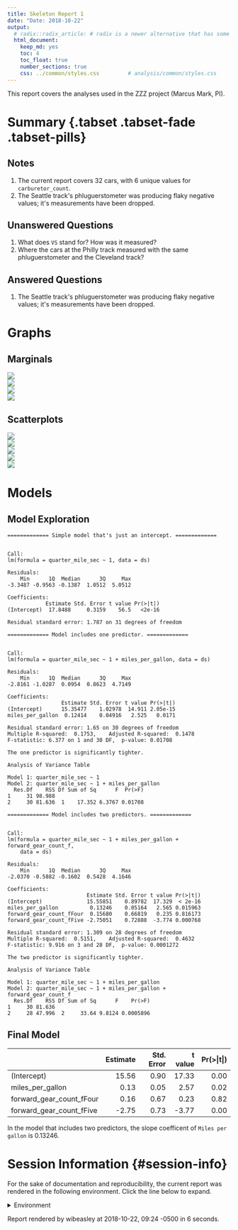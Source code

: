 ```yaml
---
title: Skeleton Report 1
date: "Date: 2018-10-22"
output:
  # radix::radix_article: # radix is a newer alternative that has some advantages over `html_document`.
  html_document:
    keep_md: yes
    toc: 4
    toc_float: true
    number_sections: true
    css: ../common/styles.css         # analysis/common/styles.css
---
```


This report covers the analyses used in the ZZZ project (Marcus Mark, PI).

<!--  Set the working directory to the repository's base directory; this assumes the report is nested inside of two directories.-->


<!-- Set the report-wide options, and point to the external code file. -->


<!-- Load 'sourced' R files.  Suppress the output when loading sources. -->


<!-- Load packages, or at least verify they're available on the local machine.  Suppress the output when loading packages. -->


<!-- Load any global functions and variables declared in the R file.  Suppress the output. -->


<!-- Declare any global functions specific to a Rmd output.  Suppress the output. -->


<!-- Load the datasets.   -->


<!-- Tweak the datasets.   -->


Summary {.tabset .tabset-fade .tabset-pills}
===========================================================================

Notes
---------------------------------------------------------------------------

1. The current report covers 32 cars, with 6 unique values for `carburetor_count`.
1. The Seattle track's phluguerstometer was producing flaky negative values; it's measurements have been dropped.


Unanswered Questions
---------------------------------------------------------------------------

1. What does `VS` stand for?  How was it measured?
1. Where the cars at the Philly track measured with the same phluguerstometer and the Cleveland track?


Answered Questions
---------------------------------------------------------------------------

1. The Seattle track's phluguerstometer was producing flaky negative values; it's measurements have been dropped.


Graphs
===========================================================================


Marginals
---------------------------------------------------------------------------

<img src="figure-png/marginals-1.png" style="display: block; margin: auto;" /><img src="figure-png/marginals-2.png" style="display: block; margin: auto;" /><img src="figure-png/marginals-3.png" style="display: block; margin: auto;" /><img src="figure-png/marginals-4.png" style="display: block; margin: auto;" />


Scatterplots
---------------------------------------------------------------------------

<img src="figure-png/scatterplots-1.png" style="display: block; margin: auto;" /><img src="figure-png/scatterplots-2.png" style="display: block; margin: auto;" /><img src="figure-png/scatterplots-3.png" style="display: block; margin: auto;" /><img src="figure-png/scatterplots-4.png" style="display: block; margin: auto;" /><img src="figure-png/scatterplots-5.png" style="display: block; margin: auto;" />


Models
===========================================================================

Model Exploration
---------------------------------------------------------------------------

```
============= Simple model that's just an intercept. =============
```

```

Call:
lm(formula = quarter_mile_sec ~ 1, data = ds)

Residuals:
    Min      1Q  Median      3Q     Max 
-3.3487 -0.9563 -0.1387  1.0512  5.0512 

Coefficients:
            Estimate Std. Error t value Pr(>|t|)
(Intercept)  17.8488     0.3159    56.5   <2e-16

Residual standard error: 1.787 on 31 degrees of freedom
```

```
============= Model includes one predictor. =============
```

```

Call:
lm(formula = quarter_mile_sec ~ 1 + miles_per_gallon, data = ds)

Residuals:
    Min      1Q  Median      3Q     Max 
-2.8161 -1.0287  0.0954  0.8623  4.7149 

Coefficients:
                 Estimate Std. Error t value Pr(>|t|)
(Intercept)      15.35477    1.02978  14.911 2.05e-15
miles_per_gallon  0.12414    0.04916   2.525   0.0171

Residual standard error: 1.65 on 30 degrees of freedom
Multiple R-squared:  0.1753,	Adjusted R-squared:  0.1478 
F-statistic: 6.377 on 1 and 30 DF,  p-value: 0.01708
```

```
The one predictor is significantly tighter.
```

```
Analysis of Variance Table

Model 1: quarter_mile_sec ~ 1
Model 2: quarter_mile_sec ~ 1 + miles_per_gallon
  Res.Df    RSS Df Sum of Sq      F  Pr(>F)
1     31 98.988                            
2     30 81.636  1    17.352 6.3767 0.01708
```

```
============= Model includes two predictors. =============
```

```

Call:
lm(formula = quarter_mile_sec ~ 1 + miles_per_gallon + forward_gear_count_f, 
    data = ds)

Residuals:
    Min      1Q  Median      3Q     Max 
-2.0370 -0.5882 -0.1602  0.5428  4.1646 

Coefficients:
                         Estimate Std. Error t value Pr(>|t|)
(Intercept)              15.55851    0.89782  17.329  < 2e-16
miles_per_gallon          0.13246    0.05164   2.565 0.015963
forward_gear_count_fFour  0.15680    0.66819   0.235 0.816173
forward_gear_count_fFive -2.75051    0.72888  -3.774 0.000768

Residual standard error: 1.309 on 28 degrees of freedom
Multiple R-squared:  0.5151,	Adjusted R-squared:  0.4632 
F-statistic: 9.916 on 3 and 28 DF,  p-value: 0.0001272
```

```
The two predictor is significantly tighter.
```

```
Analysis of Variance Table

Model 1: quarter_mile_sec ~ 1 + miles_per_gallon
Model 2: quarter_mile_sec ~ 1 + miles_per_gallon + forward_gear_count_f
  Res.Df    RSS Df Sum of Sq      F    Pr(>F)
1     30 81.636                              
2     28 47.996  2     33.64 9.8124 0.0005896
```


Final Model
---------------------------------------------------------------------------


|                         | Estimate| Std. Error| t value| Pr(>&#124;t&#124;)|
|:------------------------|--------:|----------:|-------:|------------------:|
|(Intercept)              |    15.56|       0.90|   17.33|               0.00|
|miles_per_gallon         |     0.13|       0.05|    2.57|               0.02|
|forward_gear_count_fFour |     0.16|       0.67|    0.23|               0.82|
|forward_gear_count_fFive |    -2.75|       0.73|   -3.77|               0.00|

In the model that includes two predictors, the slope coefficent of `Miles per gallon` is 0.13246.


Session Information {#session-info}
===========================================================================

For the sake of documentation and reproducibility, the current report was rendered in the following environment.  Click the line below to expand.

<details>
  <summary>Environment <span class="glyphicon glyphicon-plus-sign"></span></summary>

```
─ Session info ──────────────────────────────────────────────────────────
 setting  value                       
 version  R version 3.5.1 (2018-07-02)
 os       Ubuntu 18.04.1 LTS          
 system   x86_64, linux-gnu           
 ui       RStudio                     
 language (EN)                        
 collate  en_US.UTF-8                 
 ctype    en_US.UTF-8                 
 tz       America/Chicago             
 date     2018-10-22                  

─ Packages ──────────────────────────────────────────────────────────────
 package         * version     date       lib
 assertthat        0.2.0       2017-04-11 [1]
 backports         1.1.2       2017-12-13 [1]
 base64enc         0.1-3       2015-07-28 [1]
 bindr             0.1.1       2018-03-13 [1]
 bindrcpp        * 0.2.2       2018-03-29 [1]
 bit               1.1-14      2018-05-29 [1]
 bit64             0.9-7       2017-05-08 [1]
 blob              1.1.1       2018-03-25 [1]
 callr             3.0.0       2018-08-24 [1]
 checkmate         1.8.9-9000  2018-08-18 [1]
 cli               1.0.1       2018-09-25 [1]
 colorspace        1.3-2       2016-12-14 [1]
 config            0.3         2018-03-27 [1]
 crayon            1.3.4       2017-09-16 [1]
 DBI             * 1.0.0       2018-05-02 [1]
 desc              1.2.0       2018-05-01 [1]
 devtools          2.0.0       2018-10-19 [1]
 digest            0.6.18      2018-10-10 [1]
 dplyr             0.7.7       2018-10-16 [1]
 evaluate          0.12        2018-10-09 [1]
 fansi             0.4.0       2018-10-05 [1]
 fs                1.2.6       2018-08-23 [1]
 ggplot2         * 3.0.0       2018-07-03 [1]
 glue              1.3.0       2018-07-17 [1]
 gtable            0.2.0       2016-02-26 [1]
 highr             0.7         2018-06-09 [1]
 hms               0.4.2.9001  2018-08-18 [1]
 htmltools         0.3.6       2017-04-28 [1]
 knitr           * 1.20        2018-02-20 [1]
 labeling          0.3         2014-08-23 [1]
 lattice           0.20-35     2017-03-25 [4]
 lazyeval          0.2.1       2017-10-29 [1]
 magrittr        * 1.5         2014-11-22 [1]
 markdown          0.8         2017-04-20 [1]
 memoise           1.1.0       2017-04-21 [1]
 munsell           0.5.0       2018-06-12 [1]
 OuhscMunge        0.1.9.9009  2018-08-18 [1]
 packrat           0.4.9-3     2018-06-01 [1]
 pillar            1.3.0       2018-07-14 [1]
 pkgbuild          1.0.2       2018-10-16 [1]
 pkgconfig         2.0.2       2018-08-16 [1]
 pkgload           1.0.1       2018-10-11 [1]
 plyr              1.8.4       2016-06-08 [1]
 prettyunits       1.0.2       2015-07-13 [1]
 processx          3.2.0       2018-08-16 [1]
 ps                1.2.0       2018-10-16 [1]
 purrr             0.2.5       2018-05-29 [1]
 R6                2.3.0       2018-10-04 [1]
 Rcpp              0.12.19     2018-10-01 [1]
 readr             1.2.0       2018-09-16 [1]
 remotes           2.0.0       2018-10-11 [1]
 rlang             0.2.2       2018-08-16 [1]
 rmarkdown         1.10        2018-06-11 [1]
 rprojroot         1.3-2       2018-01-03 [1]
 rsconnect         0.8.8       2018-03-09 [1]
 RSQLite           2.1.1       2018-05-06 [1]
 scales            1.0.0       2018-08-09 [1]
 sessioninfo       1.1.0       2018-09-25 [1]
 stringi           1.2.4       2018-07-20 [1]
 stringr           1.3.1       2018-05-10 [1]
 TabularManifest   0.1-16.9003 2018-08-18 [1]
 testit            0.8         2018-06-14 [1]
 testthat          2.0.1       2018-10-13 [1]
 tibble            1.4.2       2018-01-22 [1]
 tidyr             0.8.1       2018-05-18 [1]
 tidyselect        0.2.5       2018-10-11 [1]
 usethis           1.4.0       2018-08-14 [1]
 utf8              1.1.4       2018-05-24 [1]
 viridisLite       0.3.0       2018-02-01 [1]
 withr             2.1.2       2018-03-15 [1]
 yaml              2.2.0       2018-07-25 [1]
 zoo               1.8-4       2018-09-19 [1]
 source                                  
 CRAN (R 3.5.1)                          
 CRAN (R 3.5.1)                          
 CRAN (R 3.5.1)                          
 CRAN (R 3.5.1)                          
 CRAN (R 3.5.1)                          
 CRAN (R 3.5.1)                          
 CRAN (R 3.5.1)                          
 CRAN (R 3.5.1)                          
 CRAN (R 3.5.1)                          
 Github (mllg/checkmate@bd7d200)         
 CRAN (R 3.5.1)                          
 CRAN (R 3.5.1)                          
 CRAN (R 3.5.1)                          
 CRAN (R 3.5.1)                          
 CRAN (R 3.5.1)                          
 CRAN (R 3.5.1)                          
 CRAN (R 3.5.1)                          
 CRAN (R 3.5.1)                          
 CRAN (R 3.5.1)                          
 CRAN (R 3.5.1)                          
 CRAN (R 3.5.1)                          
 CRAN (R 3.5.1)                          
 CRAN (R 3.5.1)                          
 CRAN (R 3.5.1)                          
 CRAN (R 3.5.1)                          
 CRAN (R 3.5.1)                          
 Github (tidyverse/hms@979286f)          
 CRAN (R 3.5.1)                          
 CRAN (R 3.5.1)                          
 CRAN (R 3.5.1)                          
 CRAN (R 3.5.0)                          
 CRAN (R 3.5.1)                          
 CRAN (R 3.5.1)                          
 CRAN (R 3.5.1)                          
 CRAN (R 3.5.1)                          
 CRAN (R 3.5.1)                          
 Github (OuhscBbmc/OuhscMunge@addee2e)   
 CRAN (R 3.5.1)                          
 CRAN (R 3.5.1)                          
 CRAN (R 3.5.1)                          
 CRAN (R 3.5.1)                          
 CRAN (R 3.5.1)                          
 CRAN (R 3.5.1)                          
 CRAN (R 3.5.1)                          
 CRAN (R 3.5.1)                          
 CRAN (R 3.5.1)                          
 CRAN (R 3.5.1)                          
 CRAN (R 3.5.1)                          
 CRAN (R 3.5.1)                          
 Github (tidyverse/readr@a19ffac)        
 CRAN (R 3.5.1)                          
 CRAN (R 3.5.1)                          
 CRAN (R 3.5.1)                          
 CRAN (R 3.5.1)                          
 CRAN (R 3.5.1)                          
 CRAN (R 3.5.1)                          
 CRAN (R 3.5.1)                          
 CRAN (R 3.5.1)                          
 CRAN (R 3.5.1)                          
 CRAN (R 3.5.1)                          
 Github (Melinae/TabularManifest@4cbc21c)
 CRAN (R 3.5.1)                          
 CRAN (R 3.5.1)                          
 CRAN (R 3.5.1)                          
 CRAN (R 3.5.1)                          
 CRAN (R 3.5.1)                          
 CRAN (R 3.5.1)                          
 CRAN (R 3.5.1)                          
 CRAN (R 3.5.1)                          
 CRAN (R 3.5.1)                          
 CRAN (R 3.5.1)                          
 CRAN (R 3.5.1)                          

[1] /home/wibeasley/R/x86_64-pc-linux-gnu-library/3.5
[2] /usr/local/lib/R/site-library
[3] /usr/lib/R/site-library
[4] /usr/lib/R/library
```
</details>



Report rendered by wibeasley at 2018-10-22, 09:24 -0500 in 6 seconds.
